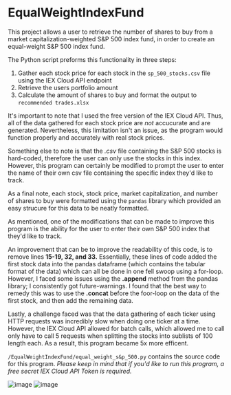 # EqualWeightIndexFund

This project allows a user to retrieve the number of shares to buy from a market capitalization-weighted S&P 500 index fund, in order to create an equal-weight S&P 500 index fund. 

The Python script preforms this functionality in three steps:
  1. Gather each stock price for each stock in the ```sp_500_stocks.csv``` file using the IEX Cloud API endpoint
  2. Retrieve the users portfolio amount
  3. Calculate the amount of shares to buy and format the output to ```recommended trades.xlsx```
 
 It's important to note that I used the free version of the IEX Cloud API. Thus, all of the data gathered for each stock price are *not* accucurate and are generated. Nevertheless,
 this limitation isn't an issue, as the program would function properly and accurately with real stock prices. 

Something else to note is that the *.csv* file containing the S&P 500 stocks is hard-coded, therefore the user can only use the stocks in this index. However, this program can
certainly be modified to prompt the user to enter the name of their own csv file containing the specific index they'd like to track. 

As a final note, each stock, stock price, market capitalization, and number of shares to buy were formatted using the ```pandas``` library which provided an easy strucure for this data
to be neatly formatted.

As mentioned, one of the modifications that can be made to improve this program is the ability for the user to enter their own S&P 500 index that they'd like to track. 

An improvement that can be to improve the readability of this code, is to remove lines **15-19, 32, and 33.** Essentially, these lines of code added the first stock data into the
pandas dataframe (which contains the tabular format of the data) which can all be done in one fell swoop using a for-loop. However, I faced some issues using the **.append**
method from the pandas library; I consistently got future-warnings. I found that the best way to remedy this was to use the **.concat** before the foor-loop on the data of
the first stock, and then add the remaining data.

Lastly, a challenge faced was that the data gathering of each ticker using HTTP requests was incredibly slow when doing one ticker at a time. However, the IEX Cloud API allowed
for batch calls, which allowed me to call only have to call 5 requests when splitting the stocks into sublists of 100 length each. As a result, this program became 5x more efficent.

```/EqualWeightIndexFund/equal_weight_s&p_500.py``` contains the source code for this program. *Please keep in mind that if you'd like to run this program, a free secret IEX Cloud API Token is required.*

![image](https://user-images.githubusercontent.com/116458652/205455578-4a6d8bcd-c811-4f8f-8abd-0e4314260c5b.png)
![image](https://user-images.githubusercontent.com/116458652/205455598-d3819795-51a6-4030-9ade-92ff9f62b01e.png)


